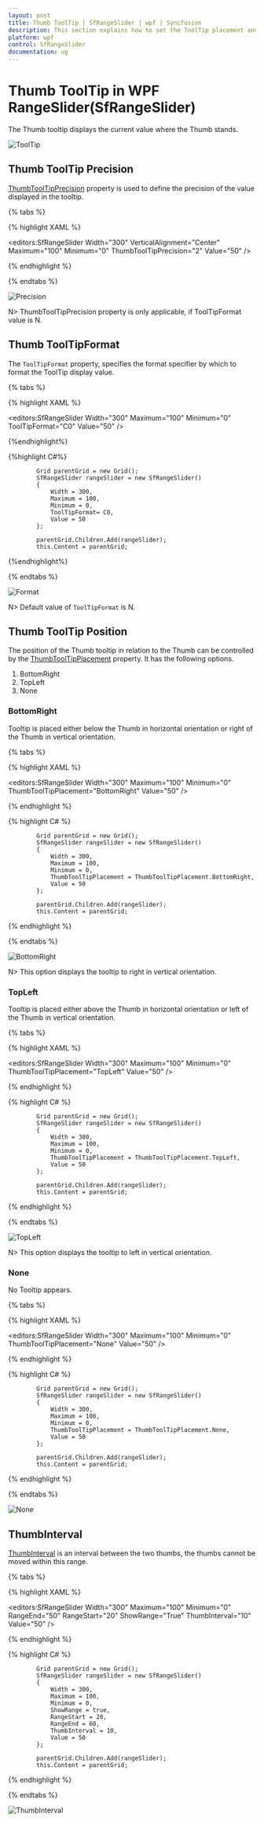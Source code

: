 ```yaml
---
layout: post
title: Thumb ToolTip | SfRangeSlider | wpf | Syncfusion
description: This section explains how to set the ToolTip placement and ToolTip precision in the Syncfusion WPF SfRangeSlider..
platform: wpf
control: SfRangeSlider 
documentation: ug
---
```


# Thumb ToolTip in WPF RangeSlider(SfRangeSlider) 

The Thumb tooltip displays the current value where the Thumb stands. 

![ToolTip](Thumb-ToolTip_images/Thumb-ToolTip_img1.png)

## Thumb ToolTip Precision  

[ThumbToolTipPrecision](https://help.syncfusion.com/cr/wpf/Syncfusion.SfInput.Wpf~Syncfusion.Windows.Controls.Input.SfRangeSlider~ThumbToolTipPrecision.html) property is used to define the precision of the value displayed in the tooltip.  


{% tabs %}

{% highlight XAML %}

<editors:SfRangeSlider
                    Width="300"
                    VerticalAlignment="Center"
                    Maximum="100"
                    Minimum="0"
                    ThumbToolTipPrecision="2"
                    Value="50" />

{% endhighlight %}

{% endtabs %}

![Precision](Thumb-ToolTip_images/Thumb-ToolTip_img2.png)

N> ThumbToolTipPrecision property is only applicable, if ToolTipFormat value is N.


## Thumb ToolTipFormat

The `ToolTipFormat` property, specifies the format specifier by which to format the ToolTip display value. 


{% tabs %}

{% highlight XAML %}

<editors:SfRangeSlider
                    Width="300"
                    Maximum="100"
                    Minimum="0"
                    ToolTipFormat="C0"
                    Value="50" />

{%endhighlight%}

{%highlight C#%}

            Grid parentGrid = new Grid();
            SfRangeSlider rangeSlider = new SfRangeSlider()
            {
                Width = 300,
                Maximum = 100,
                Minimum = 0,
                ToolTipFormat= C0,
                Value = 50
            };

            parentGrid.Children.Add(rangeSlider);
            this.Content = parentGrid;

{%endhighlight%}

{% endtabs %}

![Format](Thumb-ToolTip_images/ToolTip-Format.png)


N> Default value of `ToolTipFormat` is N.


## Thumb ToolTip Position 

The position of the Thumb tooltip in relation to the Thumb can be controlled by the [ThumbToolTipPlacement](https://help.syncfusion.com/cr/wpf/Syncfusion.SfInput.Wpf~Syncfusion.Windows.Controls.Input.SfRangeSlider~ThumbToolTipPlacement.html) property. It has the following options.  

1. BottomRight 
2. TopLeft 
3. None 

### BottomRight  

Tooltip is placed either below the Thumb in horizontal orientation or right of the Thumb in vertical orientation. 

{% tabs %}

{% highlight XAML %}

<editors:SfRangeSlider
                    Width="300"
                    Maximum="100"
                    Minimum="0"
                    ThumbToolTipPlacement="BottomRight"
                    Value="50" />

{% endhighlight %}

{% highlight C# %}

            Grid parentGrid = new Grid();
            SfRangeSlider rangeSlider = new SfRangeSlider()
            {
                Width = 300,
                Maximum = 100,
                Minimum = 0,
                ThumbToolTipPlacement = ThumbToolTipPlacement.BottomRight,
                Value = 50
            };

            parentGrid.Children.Add(rangeSlider);
            this.Content = parentGrid;

{% endhighlight %}

{% endtabs %}

![BottomRight](Thumb-ToolTip_images/Thumb-ToolTip_img4.png)


N> This option displays the tooltip to right in vertical orientation.

### TopLeft 

Tooltip is placed either above the Thumb in horizontal orientation or left of the Thumb in vertical orientation. 

{% tabs %}

{% highlight XAML %}

<editors:SfRangeSlider
                    Width="300"
                    Maximum="100"
                    Minimum="0"
                    ThumbToolTipPlacement="TopLeft"
                    Value="50" />

{% endhighlight %}

{% highlight C# %}

            Grid parentGrid = new Grid();
            SfRangeSlider rangeSlider = new SfRangeSlider()
            {
                Width = 300,
                Maximum = 100,
                Minimum = 0,
                ThumbToolTipPlacement = ThumbToolTipPlacement.TopLeft,
                Value = 50
            };

            parentGrid.Children.Add(rangeSlider);
            this.Content = parentGrid;

{% endhighlight %}

{% endtabs %}

![TopLeft](Thumb-ToolTip_images/Thumb-ToolTip_img3.png)

N> This option displays the tooltip to left in vertical orientation.

### None 

No Tooltip appears. 

{% tabs %}

{% highlight XAML %}

<editors:SfRangeSlider
                    Width="300"
                    Maximum="100"
                    Minimum="0"
                    ThumbToolTipPlacement="None"
                    Value="50" />

{% endhighlight %}

{% highlight C# %}

            Grid parentGrid = new Grid();
            SfRangeSlider rangeSlider = new SfRangeSlider()
            {
                Width = 300,
                Maximum = 100,
                Minimum = 0,
                ThumbToolTipPlacement = ThumbToolTipPlacement.None,
                Value = 50
            };

            parentGrid.Children.Add(rangeSlider);
            this.Content = parentGrid;

{% endhighlight %}

{% endtabs %}

![None](Thumb-ToolTip_images/Thumb-ToolTip_img5.png)

## ThumbInterval

[ThumbInterval](https://help.syncfusion.com/cr/wpf/Syncfusion.SfInput.Wpf~Syncfusion.Windows.Controls.Input.SfRangeSlider~ThumbInterval.html) is an interval between the two thumbs, the thumbs cannot be moved within this range.

{% tabs %}

{% highlight XAML %}

<editors:SfRangeSlider
            Width="300"
            Maximum="100"
            Minimum="0"
            RangeEnd="50"
            RangeStart="20"
            ShowRange="True"
            ThumbInterval="10"
            Value="50" />

{% endhighlight %}

{% highlight C# %}

            Grid parentGrid = new Grid();
            SfRangeSlider rangeSlider = new SfRangeSlider()
            {
                Width = 300,
                Maximum = 100,
                Minimum = 0,
                ShowRange = true,
                RangeStart = 20,
                RangeEnd = 60,
                ThumbInterval = 10,
                Value = 50
            };

            parentGrid.Children.Add(rangeSlider);
            this.Content = parentGrid;

{% endhighlight %}

{% endtabs %}

![ThumbInterval](Thumb-ToolTip_images/Thumb-ToolTip_img6.png)

